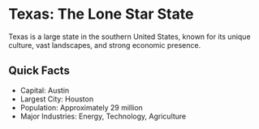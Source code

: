 # Texas: The Lone Star State

Texas is a large state in the southern United States, known for its unique culture, vast landscapes, and strong economic presence.

## Quick Facts
- Capital: Austin
- Largest City: Houston
- Population: Approximately 29 million
- Major Industries: Energy, Technology, Agriculture
